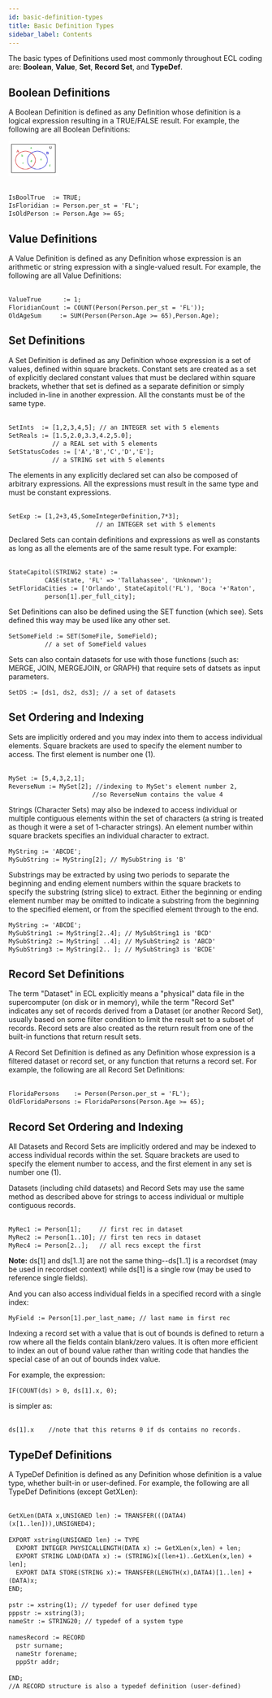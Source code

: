 ```yaml
---
id: basic-definition-types
title: Basic Definition Types
sidebar_label: Contents
---
```


The basic types of Definitions used most commonly throughout ECL coding are: **Boolean**, **Value**, **Set**, **Record Set**, and **TypeDef**.

## Boolean Definitions

A Boolean Definition is defined as any Definition whose definition is a logical expression resulting in a TRUE/FALSE result. For example, the following are all Boolean Definitions:

<img src="assets/DosConjuntos00.svg" style="width:7em;height:5em;display:inline" />



```ecl

IsBoolTrue  := TRUE;
IsFloridian := Person.per_st = 'FL';
IsOldPerson := Person.Age >= 65;

```

## Value Definitions

A Value Definition is defined as any Definition whose expression is an arithmetic or string expression with a single-valued result. For example, the following are all Value Definitions:

```ecl

ValueTrue      := 1;
FloridianCount := COUNT(Person(Person.per_st = 'FL'));
OldAgeSum     := SUM(Person(Person.Age >= 65),Person.Age);

```

## Set Definitions

A Set Definition is defined as any Definition whose expression is a set of values, defined within square brackets. Constant sets are created as a set of explicitly declared constant values that must be declared within square brackets, whether that set is defined as a separate definition or simply included in-line in another expression. All the constants must be of the same type.

```ecl

SetInts  := [1,2,3,4,5]; // an INTEGER set with 5 elements
SetReals := [1.5,2.0,3.3,4.2,5.0];
            // a REAL set with 5 elements
SetStatusCodes := ['A','B','C','D','E'];
            // a STRING set with 5 elements

```

The elements in any explicitly declared set can also be composed of arbitrary expressions. All the expressions must result in the same type and must be constant expressions.

```ecl

SetExp := [1,2+3,45,SomeIntegerDefinition,7*3];
                        // an INTEGER set with 5 elements
```

Declared Sets can contain definitions and expressions as well as constants as long as all the elements are of the same result type. For example:

```ecl

StateCapitol(STRING2 state) :=
          CASE(state, 'FL' => 'Tallahassee', 'Unknown');
SetFloridaCities := ['Orlando', StateCapitol('FL'), 'Boca '+'Raton',
          person[1].per_full_city];
```

Set Definitions can also be defined using the SET function (which see). Sets defined this way may be used like any other set.

```ecl
SetSomeField := SET(SomeFile, SomeField);
          // a set of SomeField values
```

Sets can also contain datasets for use with those functions (such as: MERGE, JOIN, MERGEJOIN, or GRAPH) that require sets of datsets as input parameters.

```ecl
SetDS := [ds1, ds2, ds3]; // a set of datasets
```

## Set Ordering and Indexing

Sets are implicitly ordered and you may index into them to access individual elements. Square brackets are used to specify the element number to access. The first element is number one (1).

```ecl

MySet := [5,4,3,2,1];
ReverseNum := MySet[2]; //indexing to MySet's element number 2,
                       //so ReverseNum contains the value 4
```

Strings (Character Sets) may also be indexed to access individual or multiple contiguous elements within the set of characters (a string is treated as though it were a set of 1-character strings). An element number within square brackets specifies an individual character to extract.

```ecl
MyString := 'ABCDE';
MySubString := MyString[2]; // MySubString is 'B'

```

Substrings may be extracted by using two periods to separate the beginning and ending element numbers within the square brackets to specify the substring (string slice) to extract. Either the beginning or ending element number may be omitted to indicate a substring from the beginning to the specified element, or from the specified element through to the end.

```ecl
MyString := 'ABCDE';
MySubString1 := MyString[2..4]; // MySubString1 is 'BCD'
MySubString2 := MyString[ ..4]; // MySubString2 is 'ABCD'
MySubString3 := MyString[2.. ]; // MySubString3 is 'BCDE'
```

## Record Set Definitions

The term "Dataset" in ECL explicitly means a "physical" data file in the supercomputer (on disk or in memory), while the term "Record Set" indicates any set of records derived from a Dataset (or another Record Set), usually based on some filter condition to limit the result set to a subset of records. Record sets are also created as the return result from one of the built-in functions that return result sets.

A Record Set Definition is defined as any Definition whose expression is a filtered dataset or record set, or any function that returns a record set. For example, the following are all Record Set Definitions:

```ecl

FloridaPersons    := Person(Person.per_st = 'FL');
OldFloridaPersons := FloridaPersons(Person.Age >= 65);

```

## Record Set Ordering and Indexing

All Datasets and Record Sets are implicitly ordered and may be indexed to access individual records within the set. Square brackets are used to specify the element number to access, and the first element in any set is number one (1).

Datasets (including child datasets) and Record Sets may use the same method as described above for strings to access individual or multiple contiguous records.

```ecl

MyRec1 := Person[1];     // first rec in dataset
MyRec2 := Person[1..10]; // first ten recs in dataset
MyRec4 := Person[2..];   // all recs except the first

```

**Note:** ds[1] and ds[1..1] are not the same thing--ds[1..1] is a recordset (may be used in recordset context) while ds[1] is a single row (may be used to reference single fields).

And you can also access individual fields in a specified record with a single index:

```ecl
MyField := Person[1].per_last_name; // last name in first rec
```

Indexing a record set with a value that is out of bounds is defined to return a row where all the fields contain blank/zero values. It is often more efficient to index an out of bound value rather than writing code that handles the special case of an out of bounds index value.

For example, the expression:

```ecl
IF(COUNT(ds) > 0, ds[1].x, 0);
```

is simpler as:

```ecl

ds[1].x    //note that this returns 0 if ds contains no records.
```

## TypeDef Definitions

A TypeDef Definition is defined as any Definition whose definition is a value type, whether built-in or user-defined. For example, the following are all TypeDef Definitions (except GetXLen):

```ecl

GetXLen(DATA x,UNSIGNED len) := TRANSFER(((DATA4)(x[1..len])),UNSIGNED4);

EXPORT xstring(UNSIGNED len) := TYPE
  EXPORT INTEGER PHYSICALLENGTH(DATA x) := GetXLen(x,len) + len;
  EXPORT STRING LOAD(DATA x) := (STRING)x[(len+1)..GetXLen(x,len) + len];
  EXPORT DATA STORE(STRING x):= TRANSFER(LENGTH(x),DATA4)[1..len] + (DATA)x;
END;

pstr := xstring(1); // typedef for user defined type
pppstr := xstring(3);
nameStr := STRING20; // typedef of a system type

namesRecord := RECORD
  pstr surname;
  nameStr forename;
  pppStr addr;

END;
//A RECORD structure is also a typedef definition (user-defined)

```
